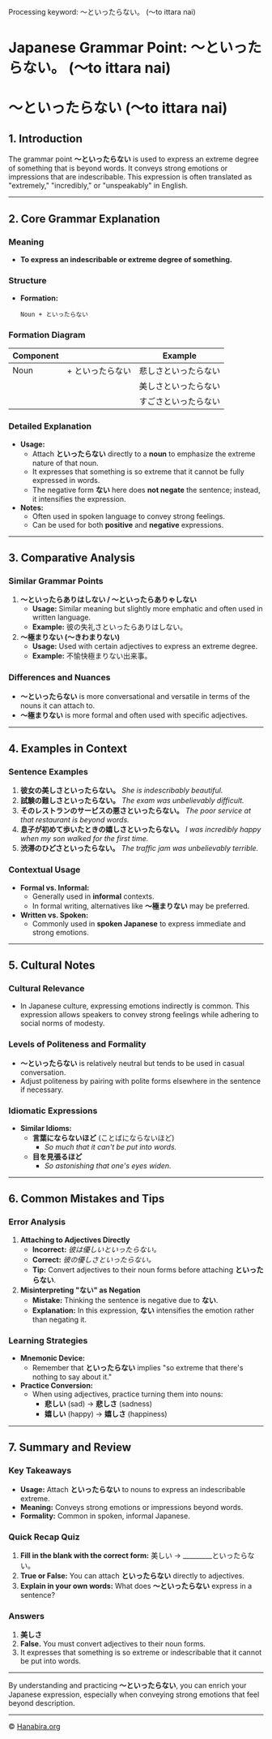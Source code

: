 Processing keyword: ～といったらない。 (〜to ittara nai)
# Japanese Grammar Point: ～といったらない。 (〜to ittara nai)
# ～といったらない (〜to ittara nai)
## 1. Introduction
The grammar point **～といったらない** is used to express an extreme degree of something that is beyond words. It conveys strong emotions or impressions that are indescribable. This expression is often translated as "extremely," "incredibly," or "unspeakably" in English.

---
## 2. Core Grammar Explanation
### Meaning
- **To express an indescribable or extreme degree of something.**
### Structure
- **Formation:**
  ```
  Noun + といったらない
  ```
### Formation Diagram
| **Component** |                       | **Example**                |
|---------------|-----------------------|----------------------------|
| Noun          | + といったらない       | 悲しさといったらない       |
|               |                       | 美しさといったらない       |
|               |                       | すごさといったらない       |
### Detailed Explanation
- **Usage:**
  - Attach **といったらない** directly to a **noun** to emphasize the extreme nature of that noun.
  - It expresses that something is so extreme that it cannot be fully expressed in words.
  - The negative form **ない** here does **not negate** the sentence; instead, it intensifies the expression.
- **Notes:**
  - Often used in spoken language to convey strong feelings.
  - Can be used for both **positive** and **negative** expressions.
---
## 3. Comparative Analysis
### Similar Grammar Points
1. **～といったらありはしない / ～といったらありゃしない**
   - **Usage:** Similar meaning but slightly more emphatic and often used in written language.
   - **Example:** 彼の失礼さといったらありはしない。
2. **～極まりない (～きわまりない)**
   - **Usage:** Used with certain adjectives to express an extreme degree.
   - **Example:** 不愉快極まりない出来事。
### Differences and Nuances
- **～といったらない** is more conversational and versatile in terms of the nouns it can attach to.
- **～極まりない** is more formal and often used with specific adjectives.
---
## 4. Examples in Context
### Sentence Examples
1. **彼女の美しさといったらない。**
   *She is indescribably beautiful.*
2. **試験の難しさといったらない。**
   *The exam was unbelievably difficult.*
3. **そのレストランのサービスの悪さといったらない。**
   *The poor service at that restaurant is beyond words.*
4. **息子が初めて歩いたときの嬉しさといったらない。**
   *I was incredibly happy when my son walked for the first time.*
5. **渋滞のひどさといったらない。**
   *The traffic jam was unbelievably terrible.*
### Contextual Usage
- **Formal vs. Informal:**
  - Generally used in **informal** contexts.
  - In formal writing, alternatives like **～極まりない** may be preferred.
- **Written vs. Spoken:**
  - Commonly used in **spoken Japanese** to express immediate and strong emotions.
---
## 5. Cultural Notes
### Cultural Relevance
- In Japanese culture, expressing emotions indirectly is common. This expression allows speakers to convey strong feelings while adhering to social norms of modesty.
### Levels of Politeness and Formality
- **～といったらない** is relatively neutral but tends to be used in casual conversation.
- Adjust politeness by pairing with polite forms elsewhere in the sentence if necessary.
### Idiomatic Expressions
- **Similar Idioms:**
  - **言葉にならないほど** (ことばにならないほど)
    - *So much that it can't be put into words.*
  - **目を見張るほど**
    - *So astonishing that one's eyes widen.*
---
## 6. Common Mistakes and Tips
### Error Analysis
1. **Attaching to Adjectives Directly**
   - **Incorrect:** *彼は優しいといったらない。*
   - **Correct:** *彼の優しさといったらない。*
   - **Tip:** Convert adjectives to their noun forms before attaching **といったらない**.
2. **Misinterpreting "ない" as Negation**
   - **Mistake:** Thinking the sentence is negative due to **ない**.
   - **Explanation:** In this expression, **ない** intensifies the emotion rather than negating it.
### Learning Strategies
- **Mnemonic Device:**
  - Remember that **といったらない** implies "so extreme that there's nothing to say about it."
- **Practice Conversion:**
  - When using adjectives, practice turning them into nouns:
    - **悲しい** (sad) → **悲しさ** (sadness)
    - **嬉しい** (happy) → **嬉しさ** (happiness)
---
## 7. Summary and Review
### Key Takeaways
- **Usage:** Attach **といったらない** to nouns to express an indescribable extreme.
- **Meaning:** Conveys strong emotions or impressions beyond words.
- **Formality:** Common in spoken, informal Japanese.
### Quick Recap Quiz
1. **Fill in the blank with the correct form:**
   美しい → _________といったらない。
2. **True or False:**
   You can attach **といったらない** directly to adjectives.
3. **Explain in your own words:**
   What does **～といったらない** express in a sentence?
### Answers
1. **美しさ**
2. **False.** You must convert adjectives to their noun forms.
3. It expresses that something is so extreme or indescribable that it cannot be put into words.
---
By understanding and practicing **～といったらない**, you can enrich your Japanese expression, especially when conveying strong emotions that feel beyond description.


---

© [Hanabira.org](https://hanabira.org)
